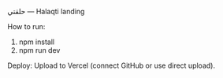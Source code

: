 حلقتي — Halaqti landing

How to run:
1. npm install
2. npm run dev

Deploy: Upload to Vercel (connect GitHub or use direct upload).